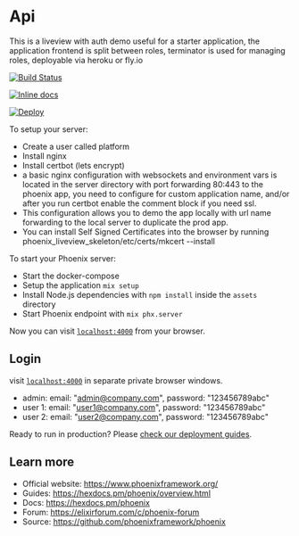 # Api

This is a liveview with auth demo useful for a starter application, the application frontend is split between roles, terminator is used for managing roles, deployable via heroku or fly.io

[![Build Status](https://travis-ci.com/mithereal/phoenix_liveview_skeleton.svg?branch=master)](https://travis-ci.com/mithereal/phoenix_liveview_skeleton)

[![Inline docs](http://inch-ci.org/github/mithereal/phoenix_liveview_skeleton.svg)](http://inch-ci.org/github/mithereal/phoenix_liveview_skeleton)

[![Deploy](https://www.herokucdn.com/deploy/button.svg)](https://heroku.com/deploy)

To setup your server:

  * Create a user called platform
  * Install nginx
  * Install certbot (lets encrypt)
  * a basic nginx configuration with websockets and environment vars is located in the server directory with port forwarding 80:443 to the phoenix app, you need to configure for custom application name, and/or after you run certbot enable the comment block if you need ssl.
  * This configuration allows you to demo the app locally with url name forwarding to the local server to duplicate the prod app.
  * You can install Self Signed Certificates into the browser by running 
    phoenix_liveview_skeleton/etc/certs/mkcert --install
  
  
To start your Phoenix server:
  * Start the docker-compose
  * Setup the application `mix setup`
  * Install Node.js dependencies with `npm install` inside the `assets` directory
  * Start Phoenix endpoint with `mix phx.server`

Now you can visit [`localhost:4000`](http://localhost:4000) from your browser.

## Login
 visit [`localhost:4000`](http://localhost:4000/login) in separate private  browser windows.
 - admin:  email: "admin@company.com", password: "123456789abc"
 - user 1:  email: "user1@company.com", password: "123456789abc"
 - user 2:  email: "user2@company.com", password: "123456789abc"

Ready to run in production? Please [check our deployment guides](https://hexdocs.pm/phoenix/deployment.html).

## Learn more

  * Official website: https://www.phoenixframework.org/
  * Guides: https://hexdocs.pm/phoenix/overview.html
  * Docs: https://hexdocs.pm/phoenix
  * Forum: https://elixirforum.com/c/phoenix-forum
  * Source: https://github.com/phoenixframework/phoenix
